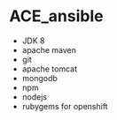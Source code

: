 # ACE_ansible

- JDK 8
- apache maven
- git
- apache tomcat
- mongodb
- npm
- nodejs
- rubygems for openshift
